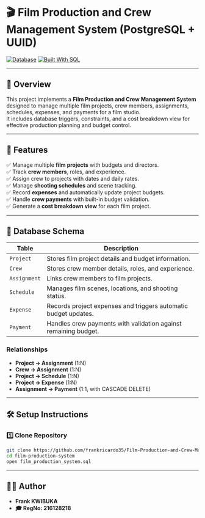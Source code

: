 # 🎬 Film Production and Crew Management System (PostgreSQL + UUID)
[![Database](https://img.shields.io/badge/Database-PostgreSQL-blue)](https://www.postgresql.org/)
[![Built With SQL](https://img.shields.io/badge/Built%20With-SQL-orange)](#)

---
## 📖 Overview
This project implements a **Film Production and Crew Management System** designed to manage multiple film projects, crew members, assignments, schedules, expenses, and payments for a film studio.  
It includes database triggers, constraints, and a cost breakdown view for effective production planning and budget control.

---

## 🧩 Features
✅ Manage multiple **film projects** with budgets and directors.  
✅ Track **crew members**, roles, and experience.  
✅ Assign crew to projects with dates and daily rates.  
✅ Manage **shooting schedules** and scene tracking.  
✅ Record **expenses** and automatically update project budgets.  
✅ Handle **crew payments** with built-in budget validation.  
✅ Generate a **cost breakdown view** for each film project.

---

## 🧱 Database Schema

| Table | Description |
|--------|-------------|
| `Project` | Stores film project details and budget information. |
| `Crew` | Stores crew member details, roles, and experience. |
| `Assignment` | Links crew members to film projects. |
| `Schedule` | Manages film scenes, locations, and shooting status. |
| `Expense` | Records project expenses and triggers automatic budget updates. |
| `Payment` | Handles crew payments with validation against remaining budget. |

### Relationships
- **Project → Assignment** (1:N)
- **Crew → Assignment** (1:N)
- **Project → Schedule** (1:N)
- **Project → Expense** (1:N)
- **Assignment → Payment** (1:1, with CASCADE DELETE)

---

## 🛠️ Setup Instructions

### 1️⃣ Clone Repository
```bash
git clone https://github.com/frankricardo35/Film-Production-and-Crew-Management-System.git
cd film-production-system
open film_production_system.sql

```

---
## 👨‍💻 Author


- **Frank KWIBUKA** 
- **🎓 RegNo: 216128218**

